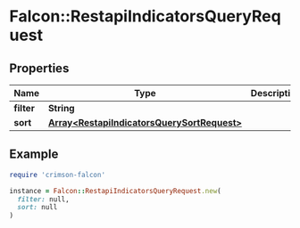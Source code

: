 # Falcon::RestapiIndicatorsQueryRequest

## Properties

| Name | Type | Description | Notes |
| ---- | ---- | ----------- | ----- |
| **filter** | **String** |  |  |
| **sort** | [**Array&lt;RestapiIndicatorsQuerySortRequest&gt;**](RestapiIndicatorsQuerySortRequest.md) |  |  |

## Example

```ruby
require 'crimson-falcon'

instance = Falcon::RestapiIndicatorsQueryRequest.new(
  filter: null,
  sort: null
)
```


